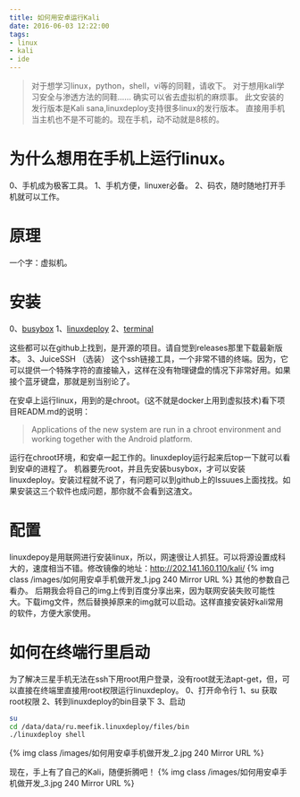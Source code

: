 ```yaml
---
title: 如何用安卓运行Kali
date: 2016-06-03 12:22:00
tags:
- linux
- kali
- ide
---
```


> 对于想学习linux，python，shell，vi等的同鞋，请收下。
对于想用kali学习安全与渗透方法的同鞋…… 确实可以省去虚拟机的麻烦事。
此文安装的发行版本是Kali sana,linuxdeploy支持很多linux的发行版本。
直接用手机当主机也不是不可能的。现在手机，动不动就是8核的。

# 为什么想用在手机上运行linux。
0、手机成为极客工具。
1、手机方便，linuxer必备。
2、码农，随时随地打开手机就可以工作。
<!-- more -->

# 原理
一个字：虚拟机。

# 安装
0、[busybox](https://github.com/meefik/busybox) 
1、[linuxdeploy](https://github.com/meefik/linuxdeploy)
2、[terminal](https://github.com/jackpal/Android-Terminal-Emulator)

这些都可以在github上找到，是开源的项目。请自觉到releases那里下载最新版本。
3、JuiceSSH （选装）
这个ssh链接工具，一个非常不错的终端。因为，它可以提供一个特殊字符的直接输入，这样在没有物理键盘的情况下非常好用。如果接个蓝牙键盘，那就是别当别论了。

在安卓上运行linux，用到的是chroot。(这不就是docker上用到虚拟技术)看下项目READM.md的说明：
>Applications of the new system are run in a chroot environment and working together with the Android platform.

运行在chroot环境，和安卓一起工作的。linuxdeploy运行起来后top一下就可以看到安卓的进程了。
机器要先root，并且先安装busybox，才可以安装linuxdeploy。安装过程就不说了，有问题可以到github上的Issuues上面找找。如果安装这三个软件也成问题，那你就不会看到这渣文。

# 配置
linuxdepoy是用联网进行安装linux，所以，网速很让人抓狂。可以将源设置成科大的，速度相当不错。修改镜像的地址：http://202.141.160.110/kali/
{% img class /images/如何用安卓手机做开发_1.jpg 240 Mirror URL  %}
其他的参数自己看办。
后期我会将自己的img上传到百度分享出来，因为联网安装失败可能性大。下载img文件，然后替换掉原来的img就可以启动。这样直接安装好kali常用的软件，方便大家使用。

# 如何在终端行里启动
为了解决三星手机无法在ssh下用root用户登录，没有root就无法apt-get，但，可以直接在终端里直接用root权限运行linuxdeploy。
0、打开命令行
1、su 获取root权限
2、转到linuxdeploy的bin目录下
3、启动
``` bash
su
cd /data/data/ru.meefik.linuxdeploy/files/bin
./linuxdeploy shell
```
{% img class /images/如何用安卓手机做开发_2.jpg 240 Mirror URL  %}

现在，手上有了自己的Kali，随便折腾吧！
{% img class /images/如何用安卓手机做开发_3.jpg 240 Mirror URL  %}
